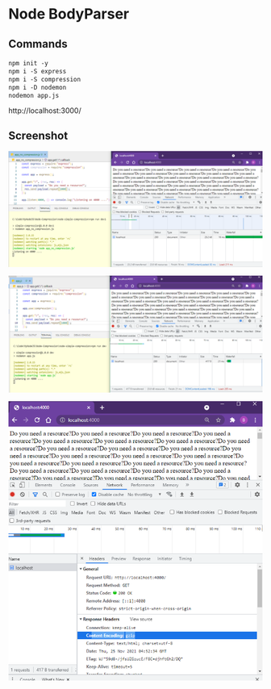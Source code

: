 # Node BodyParser

## Commands

```dos
npm init -y
npm i -S express
npm i -S compression
npm i -D nodemon
nodemon app.js
```

http://localhost:3000/

## Screenshot

![](images/01.png)

![](images/02.png)

![](images/03.png)
